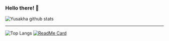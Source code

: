 ### Hello there! 👋</h1>

![Yusakha github stats](https://github-readme-stats.vercel.app/api?username=Yusakha&show_icons=true&theme=buefy&show_owner=true)
___

![Top Langs](https://github-readme-stats.vercel.app/api/top-langs/?username=Yusakha&theme=buefy&hide=css,html)
[![ReadMe Card](https://github-readme-stats.vercel.app/api/pin/?username=Yusakha&repo=Chi&theme=buefy)](https://github.com/Yusakha/Chi)
